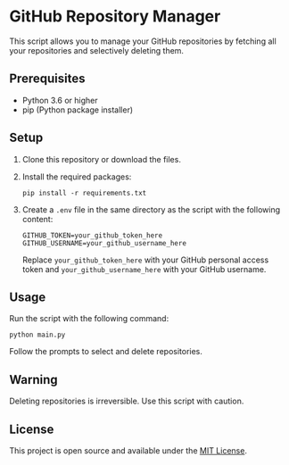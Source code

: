 # GitHub Repository Manager

This script allows you to manage your GitHub repositories by fetching all your repositories and selectively deleting them.

## Prerequisites

- Python 3.6 or higher
- pip (Python package installer)

## Setup

1. Clone this repository or download the files.

2. Install the required packages:

   ```
   pip install -r requirements.txt
   ```

3. Create a `.env` file in the same directory as the script with the following content:

   ```
   GITHUB_TOKEN=your_github_token_here
   GITHUB_USERNAME=your_github_username_here
   ```

   Replace `your_github_token_here` with your GitHub personal access token and `your_github_username_here` with your GitHub username.

## Usage

Run the script with the following command:

```
python main.py
```

Follow the prompts to select and delete repositories.

## Warning

Deleting repositories is irreversible. Use this script with caution.

## License

This project is open source and available under the [MIT License](LICENSE).
